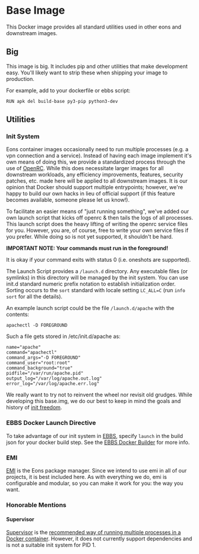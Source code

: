 # Base Image
This Docker image provides all standard utilities used in other eons and downstream images.

## Big

This image is big. It includes pip and other utilities that make development easy. You'll likely want to strip these when shipping your image to production.

For example, add to your dockerfile or ebbs script:
```
RUN apk del build-base py3-pip python3-dev
```

## Utilities

### Init System

Eons container images occasionally need to run multiple processes (e.g. a vpn connection and a service). Instead of having each image implement it's own means of doing this, we provide a standardized process through the use of [OpenRC](https://github.com/OpenRC/openrc). While this does necessitate larger images for all downstream workloads, any efficiency improvements, features, security patches, etc. made here will be applied to all downstream images. It is our opinion that Docker should support multiple entrypoints; however, we're happy to build our own hacks in lieu of official support (if this feature becomes available, someone please let us know!).

To facilitate an easier means of "just running something", we've added our own launch script that kicks off openrc & then tails the logs of all processes. This launch script does the heavy lifting of writing the openrc service files for you. However, you are, of course, free to write your own service files if you prefer. While doing so is not yet supported, it shouldn't be hard.

**IMPORTANT NOTE: Your commands must run in the foreground!**

It is okay if your command exits with status 0 (i.e. oneshots are supported).

The Launch Script provides a `/launch.d` directory. Any executable files (or symlinks) in this directory will be managed by the init system. You can use init.d standard numeric prefix notation to establish initialization order. Sorting occurs to the `sort` standard with locale setting `LC_ALL=C` (run `info sort` for all the details).

An example launch script could be the file `/launch.d/apache` with the contents:
```shell
apachectl -D FOREGROUND
```
Such a file gets stored in /etc/init.d/apache as:
```shell
name="apache"
command="apachectl"
command_args="-D FOREGROUND"
command_user="root:root"
command_background="true"
pidfile="/var/run/apache.pid"
output_log="/var/log/apache.out.log"
error_log="/var/log/apache.err.log"
```

We really want to try not to reinvent the wheel nor revisit old grudges. While developing this base.img, we do our best to keep in mind the goals and history of [init freedom](https://www.devuan.org/os/init-freedom).

### EBBS Docker Launch Directive

To take advantage of our init system in [EBBS](https://github.com/eons-dev/bin_ebbs), specify `launch` in the build json for your docker build step.
See the [EBBS Docker Builder](https://github.com/eons-dev/build_docker) for more info.

### EMI

[EMI](https://github.com/eons-dev/bin_emi) is the Eons package manager. Since we intend to use emi in all of our projects, it is best included here. As with everything we do, emi is configurable and modular, so you can make it work for you: the way you want.

### Honorable Mentions

#### Supervisor
[Supervisor](http://supervisord.org) is the [recommended way of running multiple processes in a Docker container](https://docs.docker.com/config/containers/multi-service_container/). However, it does not currently support dependencies and is not a suitable init system for PID 1.